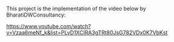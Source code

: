 This project is the implementation of the video below by BharatiDWConsultancy:

https://www.youtube.com/watch?v=Vzaa6meNf_k&list=PLyD1XCIRA3gTRt80JsG782VDx0K7VbKst
